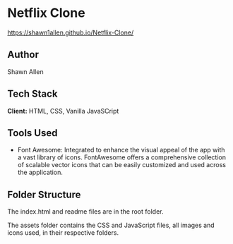 # Netflix Clone

https://shawn1allen.github.io/Netflix-Clone/

## Author

Shawn Allen

## Tech Stack

**Client:** HTML, CSS, Vanilla JavaSCript

## Tools Used

- Font Awesome: Integrated to enhance the visual appeal of the app with a vast library of icons. FontAwesome offers a comprehensive collection of scalable vector icons that can be easily customized and used across the application.

## Folder Structure

The index.html and readme files are in the root folder.

The assets folder contains the CSS and JavaScript files, all images and icons used, in their respective folders.
